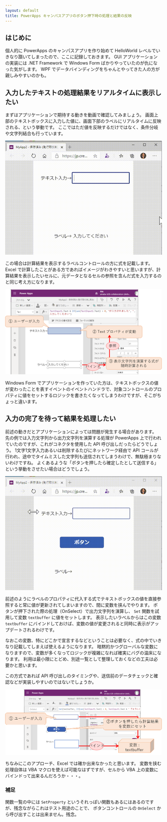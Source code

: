 ```yaml
---
layout: default
title: PowerApps キャンパスアプリのボタン押下時の処理と結果の反映
---
```


## はじめに

個人的に PowerApps のキャンパスアプリを作り始めて HelloWorld レベルでいきなり躓いてしまったので、ここに記録しておきます。
GUI アプリケーションの実装には .NET Framework で Windows Form ばかりやっていたのが仇になった気がします。
WPF でデータバインディングをちゃんとやってきた人の方が親しみやすいのかも。

## 入力したテキストの処理結果をリアルタイムに表示したい

まずはアプリケーションで期待する動きを動画で確認してみましょう。
画面上部のテキストボックスに入力した値に、画面下部のラベルにリアルタイムに反映される、という挙動です。
ここではただ値を反映するだけではなく、条件分岐や文字列結合も行っています。

![sync text](./images/sync-text.gif)

この場合は計算結果を表示するラベルコントロールの方に式を記載します。
Excel で計算したことがある方であればイメージがわきやすいと思いますが、計算結果を表示したいセルに、元データとなるセルの参照を含んだ式を入力するのと同じ考え方になります。

![how to sync text](./images/sync-text-setting.png)

Windows Form でアプリケーションを作っていた方は、テキストボックスの値が変わったことを表すイベントのイベントハンドラで、対象コントロールのプロパティに値をセットするロジックを書きたくなってしまうわけですが、そこがちょっと違います。

## 入力の完了を待って結果を処理したい

前述の動きだとアプリケーションによっては問題が発生する場合があります。
先の例では入力文字列から出力文字列を演算する処理が PowerApps 上で行われていたのですが、これがコネクタを使用した API 呼び出しだったらどうでしょう。
1文字1文字入力あるいは削除するたびにネットワーク経由で API コールが行われ、途中でタイムミスした文字列も送信されてしまうわけで、無駄極まりないわけですね。
よくあるような「ボタンを押したら確定したとして送信する」という挙動をさせたい場合はどうでしょう。

![submit text](./images/submit-text.gif)

前述のようにラベルのプロパティに代入する式でテキストボックスの値を直接参照すると常に値が更新されてしまいますので、間に変数を挟んでやります。
ボタンが押下された際の処理（OnSelect）で出力文字列を演算し、 `Set` 関数を試用して変数 `textbuffer` に値をセットします。
表示したいラベルからはこの変数 `textbuffer` にバインドしておけば、変数の値が変更されると同時に表示がアップデートされるわけです。

なおこの変数、特にどこかで宣言するなどということは必要なく、式の中でいきなり記載してしまえば使えるようになります。
暗黙的かつグローバルな変数になりますので、変数が多くなってロジックが複雑になれば確実にバグの温床になります。
利用は最小限にとどめ、別途一覧として整理しておくなどの工夫は必要かと思います。

この方式であれば API 呼び出しのタイミングや、送信前のデータチェックと確認などが実装しやすいのではないでしょうか。

![how to submit text](./images/submit-text-setting.png)

ちなみにこのアプローチ、Excel では確か出来なかったと思います。
変数を挟む処理自体は VBA マクロを使えば可能なはずですが、セルから VBA 上の変数にバインドって出来るんだろうか・・・。


### 補足

関数一覧の中には `SetProperty` というそれっぽい関数もあるにはあるのですが、残念ながらこれはテスト用途のことで、
ボタンコントロールの `OnSelect` から呼び出すことは出来ません。残念。